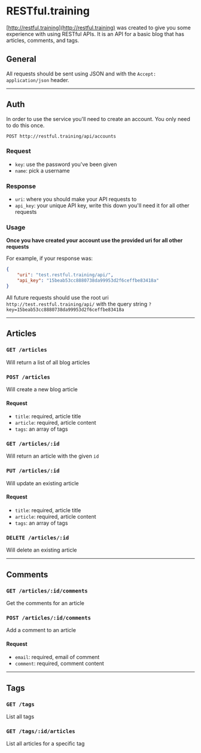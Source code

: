 # RESTful.training

[http://restful.training](http://restful.training) was created to give you some experience with using RESTful APIs. It is an API for a basic blog that has articles, comments, and tags.

## General

All requests should be sent using JSON and with the `Accept: application/json` header.

---

## Auth

In order to use the service you'll need to create an account. You only need to do this once.

`POST http://restful.training/api/accounts`

### Request

- `key`: use the password you've been given 
- `name`: pick a username

### Response

- `uri`: where you should make your API requests to 
- `api_key`: your unique API key, write this down you'll need it for all other requests

### Usage

**Once you have created your account use the provided uri for all other requests**

For example, if your response was:

```json
{
    "uri": "test.restful.training/api/",
    "api_key": "15beab53cc8880738da99953d2f6ceffbe83418a"
}
```

All future requests should use the root uri `http://test.restful.training/api/` with the query string `?key=15beab53cc8880738da99953d2f6ceffbe83418a`

---

## Articles 

### `GET /articles`

Will return a list of all blog articles

### `POST /articles`

Will create a new blog article 

#### Request

- `title`: required, article title
- `article`: required, article content
- `tags`: an array of tags

### `GET /articles/:id`

Will return an article with the given `id`

### `PUT /articles/:id`

Will update an existing article

#### Request

- `title`: required, article title
- `article`: required, article content
- `tags`: an array of tags

### `DELETE /articles/:id`

Will delete an existing article

---

## Comments 

### `GET /articles/:id/comments`

Get the comments for an article

### `POST /articles/:id/comments`

Add a comment to an article

#### Request

- `email`: required, email of comment 
- `comment`: required, comment content

---

## Tags 

### `GET /tags`

List all tags

### `GET /tags/:id/articles`

List all articles for a specific tag
